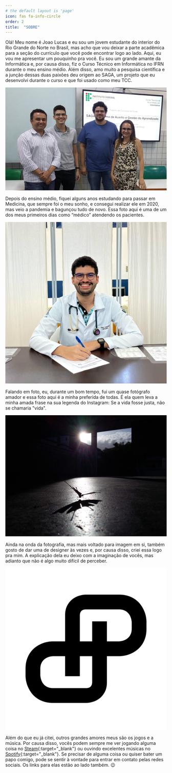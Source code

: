 ```yaml
---
# the default layout is 'page'
icon: fas fa-info-circle
order: 2
title:  "SOBRE"
---
```


Olá! Meu nome é Joao Lucas e eu sou um jovem estudante do interior do Rio Grande do Norte no Brasil, mas acho que vou deixar a parte acadêmica para a seção do currículo que você pode encontrar logo ao lado. Aqui, eu vou me apresentar um pouquinho pra você.
Eu sou um grande amante da Informática e, por causa disso, fiz o Curso Técnico em Informática no IFRN durante o meu ensino médio. Além disso, amo muito a pesquisa científica e a junção dessas duas paixões deu origem ao SAGA, um projeto que eu desenvolvi durante o curso e que foi usado como meu TCC.

![](/assets/img/sobreimagem1.jpg)

Depois do ensino médio, fiquei alguns anos estudando para passar em Medicina, que sempre foi o meu sonho, e consegui realizar ele em 2020, mas veio a pandemia e bagunçou tudo de novo. Essa foto aqui é uma de um dos meus primeiros dias como “médico” atendendo os pacientes.

![](/assets/img/sobreimagem2.jpg)


Falando em foto, eu, durante um bom tempo, fui um quase fotógrafo amador e essa foto aqui é a minha preferida de todas. É ela quem leva a minha amada frase na sua legenda do Instagram: Se a vida fosse justa, não se chamaria "vida".

![](/assets/img/sobreimagem3.jpg)

Ainda na onda da fotografia, mas mais voltado para imagem em si, também gosto de dar uma de designer às vezes e, por causa disso, criei essa logo pra mim. A explicação dela eu deixo com a imaginação de vocês, mas adianto que não é algo muito difícil de perceber.

![](/assets/img/sobreimagem4.svg)

Além do que eu já citei, outros grandes amores meus são os jogos e a música. Por causa disso, vocês podem sempre me ver jogando alguma coisa no [Steam](https://steamcommunity.com/id/joalllucas/){:target="_blank"} ou ouvindo excelentes músicas no [Spotify](https://open.spotify.com/user/joalllucas){:target="_blank"}.
Se precisar de alguma coisa ou quiser bater um papo comigo, pode se sentir à vontade para entrar em contato pelas redes sociais. Os links para elas estão ao lado também. 😉

